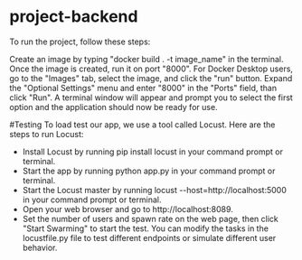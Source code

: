 # project-backend

To run the project, follow these steps:

Create an image by typing "docker build . -t image_name" in the terminal.
Once the image is created, run it on port "8000".
For Docker Desktop users, go to the "Images" tab, select the image, and click the "run" button.
Expand the "Optional Settings" menu and enter "8000" in the "Ports" field, than click "Run".
A terminal window will appear and prompt you to select the first option and the application should now be ready for use.

#Testing
To load test our app, we use a tool called Locust. Here are the steps to run Locust:

* Install Locust by running pip install locust in your command prompt or terminal.
* Start the app by running python app.py in your command prompt or terminal.
* Start the Locust master by running locust --host=http://localhost:5000 in your command prompt or terminal.
* Open your web browser and go to http://localhost:8089.
* Set the number of users and spawn rate on the web page, then click "Start Swarming" to start the test.
You can modify the tasks in the locustfile.py file to test different endpoints or simulate different user behavior.
